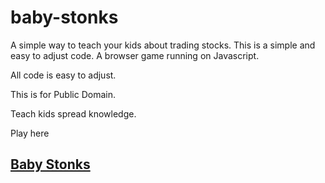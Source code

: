 # baby-stonks
A simple way to teach your kids about trading stocks. This is a simple and easy to adjust code. A browser game running on Javascript.

All code is easy to adjust.

This is for Public Domain.

Teach kids spread knowledge.

Play here <a href="http://babystonks.westnileod.j.pl" target="_blank"><h2>Baby Stonks</h2></a>
